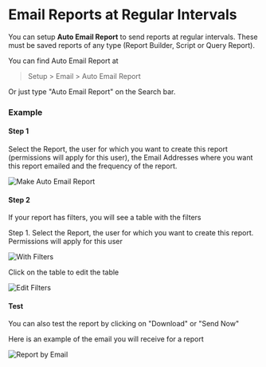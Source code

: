 # Email Reports at Regular Intervals

You can setup **Auto Email Report** to send reports at regular intervals. These must be saved reports of any type (Report Builder, Script or Query Report).

You can find Auto Email Report at

> Setup > Email > Auto Email Report

Or just type "Auto Email Report" on the Search bar.

### Example

#### Step 1

Select the Report, the user for which you want to create this report (permissions will apply for this user), the Email Addresses where you want this report emailed and the frequency of the report.

<img class="screenshot" alt="Make Auto Email Report" src="{{docs_base_url}}/assets/img/setup/email/auto-email-1.png">

#### Step 2

If your report has filters, you will see a table with the filters

Step 1. Select the Report, the user for which you want to create this report. Permissions will apply for this user

<img class="screenshot" alt="With Filters" src="{{docs_base_url}}/assets/img/setup/email/auto-email-2.png">

Click on the table to edit the table

<img class="screenshot" alt="Edit Filters" src="{{docs_base_url}}/assets/img/setup/email/auto-email-3.png">

#### Test

You can also test the report by clicking on "Download" or "Send Now"

Here is an example of the email you will receive for a report

<img class="screenshot" alt="Report by Email" src="{{docs_base_url}}/assets/img/setup/email/auto-email-4.png">
